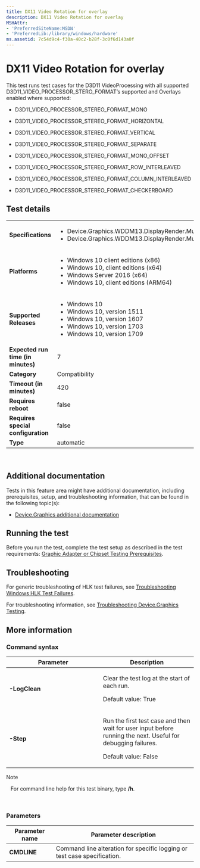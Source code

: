 ```yaml
---
title: DX11 Video Rotation for overlay
description: DX11 Video Rotation for overlay
MSHAttr:
- 'PreferredSiteName:MSDN'
- 'PreferredLib:/library/windows/hardware'
ms.assetid: 7c54d9c4-f30a-40c2-b28f-3c0f6d143a0f
---
```


# <span id="p_hlk_test.d6411987-d838-407d-a1b2-3e9f49a90c6a"></span>DX11 Video Rotation for overlay


This test runs test cases for the D3D11 VideoProcessing with all supported D3D11\_VIDEO\_PROCESSOR\_STERO\_FORMAT’s supported and Overlays enabled where supported:

-   D3D11\_VIDEO\_PROCESSOR\_STEREO\_FORMAT\_MONO

-   D3D11\_VIDEO\_PROCESSOR\_STEREO\_FORMAT\_HORIZONTAL

-   D3D11\_VIDEO\_PROCESSOR\_STEREO\_FORMAT\_VERTICAL

-   D3D11\_VIDEO\_PROCESSOR\_STEREO\_FORMAT\_SEPARATE

-   D3D11\_VIDEO\_PROCESSOR\_STEREO\_FORMAT\_MONO\_OFFSET

-   D3D11\_VIDEO\_PROCESSOR\_STEREO\_FORMAT\_ROW\_INTERLEAVED

-   D3D11\_VIDEO\_PROCESSOR\_STEREO\_FORMAT\_COLUMN\_INTERLEAVED

-   D3D11\_VIDEO\_PROCESSOR\_STEREO\_FORMAT\_CHECKERBOARD

## Test details
|||
|---|---|
| **Specifications**  | <ul><li>Device.Graphics.WDDM13.DisplayRender.MultiplaneOverlaySupport</li><li>Device.Graphics.WDDM13.DisplayRender.MultiPlaneOverlayVideoProcessing</li></ul> |  
| **Platforms**   | <ul><li>Windows 10 client editions (x86)</li><li>Windows 10, client editions (x64)</li><li>Windows Server 2016 (x64)</li><li>Windows 10, client editions (ARM64)</li></ul> |
| **Supported Releases** | <ul><li>Windows 10</li><li>Windows 10, version 1511</li><li>Windows 10, version 1607</li><li>Windows 10, version 1703</li><li>Windows 10, version 1709</li></ul> |
|**Expected run time (in minutes)**| 7 |
|**Category**| Compatibility |
|**Timeout (in minutes)**| 420 |
|**Requires reboot**| false |
|**Requires special configuration**| false |
|**Type**| automatic |

 

## <span id="Additional_documentation"></span><span id="additional_documentation"></span><span id="ADDITIONAL_DOCUMENTATION"></span>Additional documentation


Tests in this feature area might have additional documentation, including prerequisites, setup, and troubleshooting information, that can be found in the following topic(s):

-   [Device.Graphics additional documentation](device-graphics-additional-documentation.md)

## <span id="Running_the_test"></span><span id="running_the_test"></span><span id="RUNNING_THE_TEST"></span>Running the test


Before you run the test, complete the test setup as described in the test requirements: [Graphic Adapter or Chipset Testing Prerequisites](graphic-adapter-or-chipset-testing-prerequisites.md).

## <span id="Troubleshooting"></span><span id="troubleshooting"></span><span id="TROUBLESHOOTING"></span>Troubleshooting


For generic troubleshooting of HLK test failures, see [Troubleshooting Windows HLK Test Failures](..\user\troubleshooting-windows-hlk-test-failures.md).

For troubleshooting information, see [Troubleshooting Device.Graphics Testing](troubleshooting-devicegraphics-testing.md).

## <span id="More_information"></span><span id="more_information"></span><span id="MORE_INFORMATION"></span>More information


### <span id="Command_syntax"></span><span id="command_syntax"></span><span id="COMMAND_SYNTAX"></span>Command syntax

<table>
<colgroup>
<col width="50%" />
<col width="50%" />
</colgroup>
<thead>
<tr class="header">
<th>Parameter</th>
<th>Description</th>
</tr>
</thead>
<tbody>
<tr class="odd">
<td><p><strong>-LogClean</strong></p></td>
<td><p>Clear the test log at the start of each run.</p>
<p>Default value: True</p></td>
</tr>
<tr class="even">
<td><p><strong>-Step</strong></p></td>
<td><p>Run the first test case and then wait for user input before running the next. Useful for debugging failures.</p>
<p>Default value: False</p></td>
</tr>
</tbody>
</table>

>[!NOTE]
>  
For command line help for this test binary, type **/h**.

 

### <span id="Parameters"></span><span id="parameters"></span><span id="PARAMETERS"></span>Parameters

| Parameter name | Parameter description                                                    |
|----------------|--------------------------------------------------------------------------|
| **CMDLINE**    | Command line alteration for specific logging or test case specification. |

 

 

 






